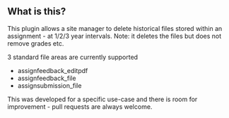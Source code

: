 ## What is this?
This plugin allows a site manager to delete historical files stored within an assignment - at 1/2/3 year intervals. Note: it deletes the files but does not remove grades etc.

3 standard file areas are currently supported
* assignfeedback_editpdf
* assignfeedback_file
* assignsubmission_file

This was developed for a specific use-case and there is room for improvement - pull requests are always welcome.

